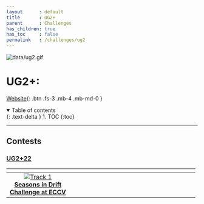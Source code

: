 ```yaml
---
layout      : default
title       : UG2+
parent		: Challenges
has_children: true
has_toc     : false
permalink   : /challenges/ug2
---
```


![data/ug2.gif](data/ug2.gif)

# UG2+: 

[Website](http://www.ug2challenge.org/){: .btn .fs-3 .mb-4 .mb-md-0 }

<details open markdown="block">
  <summary>Table of contents</summary>
  {: .text-delta }
  1. TOC
  {:toc}
</details>

---

## Contests

### [UG2+22](http://www.ug2challenge.org/)

|                                                                                                    <img width=150/>                                                                                                    | <img width=150/> | <img width=150/> |
|:----------------------------------------------------------------------------------------------------------------------------------------------------------------------------------------------------------------------:|:----------------:|:----------------:|
| [![Track 1](data/chalearn_small.gif)](https://phlong3105.github.io/one/challenges/ug2/ug2+22_track1) <br> [**Seasons in Drift<br> Challenge at ECCV**](https://phlong3105.github.io/one/challenges/ug2+/ug2+22_track1) |                  |                  |
